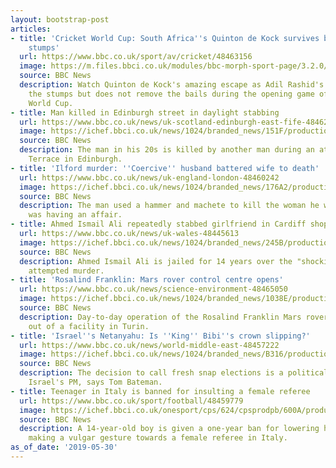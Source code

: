 ```yaml
---
layout: bootstrap-post
articles:
- title: 'Cricket World Cup: South Africa''s Quinton de Kock survives ball hitting
    stumps'
  url: https://www.bbc.co.uk/sport/av/cricket/48463156
  image: https://m.files.bbci.co.uk/modules/bbc-morph-sport-page/3.2.0/images/bbc-sport-logo.png
  source: BBC News
  description: Watch Quinton de Kock's amazing escape as Adil Rashid's delivery hits
    the stumps but does not remove the bails during the opening game of the Cricket
    World Cup.
- title: Man killed in Edinburgh street in daylight stabbing
  url: https://www.bbc.co.uk/news/uk-scotland-edinburgh-east-fife-48462158
  image: https://ichef.bbci.co.uk/news/1024/branded_news/151F/production/_107170450_mediaitem107166109.jpg
  source: BBC News
  description: The man in his 20s is killed by another man during an attack in Johnston
    Terrace in Edinburgh.
- title: 'Ilford murder: ''Coercive'' husband battered wife to death'
  url: https://www.bbc.co.uk/news/uk-england-london-48460242
  image: https://ichef.bbci.co.uk/news/1024/branded_news/176A2/production/_107160959_mediaitem107160956.jpg
  source: BBC News
  description: The man used a hammer and machete to kill the woman he wrongly suspected
    was having an affair.
- title: Ahmed Ismail Ali repeatedly stabbed girlfriend in Cardiff shop
  url: https://www.bbc.co.uk/news/uk-wales-48445613
  image: https://ichef.bbci.co.uk/news/1024/branded_news/245B/production/_107170390_aliasda1.jpg
  source: BBC News
  description: Ahmed Ismail Ali is jailed for 14 years over the "shocking and remorseless"
    attempted murder.
- title: 'Rosalind Franklin: Mars rover control centre opens'
  url: https://www.bbc.co.uk/news/science-environment-48465050
  image: https://ichef.bbci.co.uk/news/1024/branded_news/1038E/production/_107164466_2.jpg
  source: BBC News
  description: Day-to-day operation of the Rosalind Franklin Mars rover will be run
    out of a facility in Turin.
- title: 'Israel''s Netanyahu: Is ''King'' Bibi''s crown slipping?'
  url: https://www.bbc.co.uk/news/world-middle-east-48457222
  image: https://ichef.bbci.co.uk/news/1024/branded_news/B316/production/_107164854_1abaa2d5-a246-472a-956d-0e2ac751d82d.jpg
  source: BBC News
  description: The decision to call fresh snap elections is a political crisis for
    Israel's PM, says Tom Bateman.
- title: Teenager in Italy is banned for insulting a female referee
  url: https://www.bbc.co.uk/sport/football/48459779
  image: https://ichef.bbci.co.uk/onesport/cps/624/cpsprodpb/600A/production/_107168542_referee.jpg
  source: BBC News
  description: A 14-year-old boy is given a one-year ban for lowering his shorts and
    making a vulgar gesture towards a female referee in Italy.
as_of_date: '2019-05-30'
---
```


